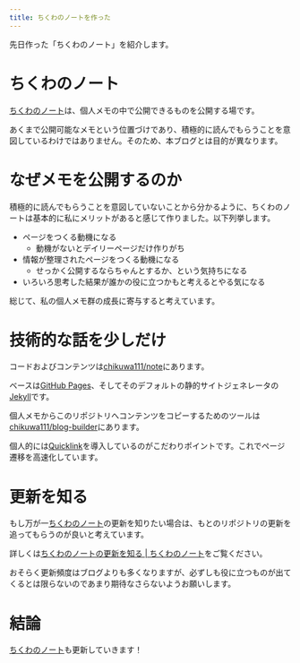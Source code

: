 ```yaml
---
title: ちくわのノートを作った
---
```


先日作った「ちくわのノート」を紹介します。

# ちくわのノート

[ちくわのノート](https://note.chikuwa111.com/)は、個人メモの中で公開できるものを公開する場です。

あくまで公開可能なメモという位置づけであり、積極的に読んでもらうことを意図しているわけではありません。そのため、本ブログとは目的が異なります。

# なぜメモを公開するのか

積極的に読んでもらうことを意図していないことから分かるように、ちくわのノートは基本的に私にメリットがあると感じて作りました。以下列挙します。

- ページをつくる動機になる
  - 動機がないとデイリーページだけ作りがち
- 情報が整理されたページをつくる動機になる
  - せっかく公開するならちゃんとするか、という気持ちになる
- いろいろ思考した結果が誰かの役に立つかもと考えるとやる気になる

総じて、私の個人メモ群の成長に寄与すると考えています。

# 技術的な話を少しだけ

コードおよびコンテンツは[chikuwa111/note](https://github.com/chikuwa111/note)にあります。

ベースは[GitHub Pages](https://docs.github.com/ja/pages/getting-started-with-github-pages/about-github-pages)、そしてそのデフォルトの静的サイトジェネレータの[Jekyll](https://jekyllrb.com/)です。

個人メモからこのリポジトリへコンテンツをコピーするためのツールは[chikuwa111/blog-builder](https://github.com/chikuwa111/blog-builder)にあります。

個人的には[Quicklink](https://getquick.link/)を導入しているのがこだわりポイントです。これでページ遷移を高速化しています。

# 更新を知る

もし万が一[ちくわのノート](https://note.chikuwa111.com/)の更新を知りたい場合は、もとのリポジトリの更新を追ってもらうのが良いと考えています。

詳しくは[ちくわのノートの更新を知る | ちくわのノート](https://note.chikuwa111.com/%E3%81%A1%E3%81%8F%E3%82%8F%E3%81%AE%E3%83%8E%E3%83%BC%E3%83%88%E3%81%AE%E6%9B%B4%E6%96%B0%E3%82%92%E7%9F%A5%E3%82%8B)をご覧ください。

おそらく更新頻度はブログよりも多くなりますが、必ずしも役に立つものが出てくるとは限らないのであまり期待なさらないようお願いします。

# 結論

[ちくわのノート](https://note.chikuwa111.com/)も更新していきます！
